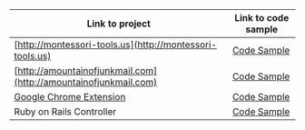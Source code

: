 | Link to project  | Link to code sample |
| ------------- | ------------- |
| [http://montessori-tools.us](http://montessori-tools.us)  | [Code Sample](https://github.com/interviewquestions/code_samples/blob/master/view-source%20montessori-tools.us.html)  |
| [http://amountainofjunkmail.com](http://amountainofjunkmail.com)  | [Code Sample](https://github.com/interviewquestions/code_samples/blob/master/views.py)  |
| [Google Chrome Extension](https://chrome.google.com/webstore/detail/time-is-money-money-is-ti/fjhemdbamdjofhkaignpggebhfnpdnnn)  | [Code Sample](https://github.com/interviewquestions/code_samples/blob/master/content.js)  |
| Ruby on Rails Controller  | [Code Sample](https://github.com/interviewquestions/code_samples/blob/master/albums_controller.rb)  |
